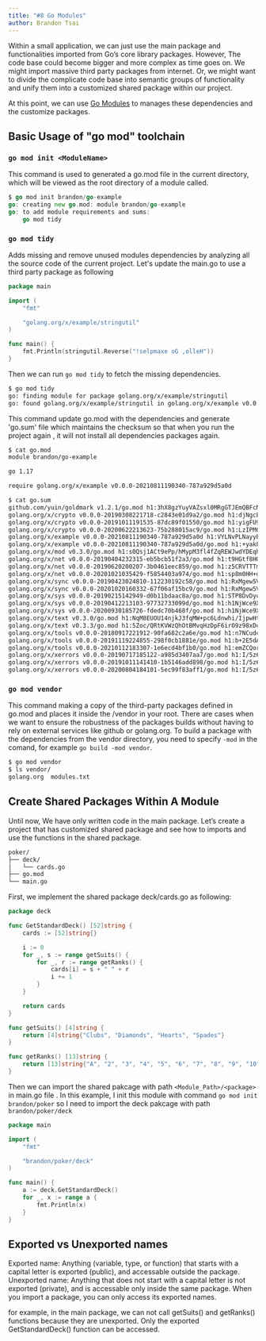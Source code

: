 ```yaml
---
title: "#8 Go Modules"
author: Brandon Tsai
---
```


Within a small application, we can just use the main package and functionalities imported from Go’s core library packages.
However, The code base could become bigger and more complex as time goes on.
We might import massive third party packages from internet. Or, we might want to divide the complicate code base into semantic groups of functionality and unify them into a customized shared package within our project.

At this point, we can use [Go Modules](https://go.dev/blog/using-go-modules) to manages these dependencies and the customize packages.


Basic Usage of "go mod" toolchain
--------------

### `go mod init <ModuleName>` 
This command is used to generated a go.mod file in the current directory, which will be viewed as the root directory of a module called.

```go
$ go mod init brandon/go-example
go: creating new go.mod: module brandon/go-example
go: to add module requirements and sums:
	go mod tidy

```

### `go mod tidy`
Adds missing and remove unused modules dependencies by analyzing all the source code of the current project. Let's update the main.go to use a third party package as following

```go
package main

import (
	"fmt"

	"golang.org/x/example/stringutil"
)

func main() {
	fmt.Println(stringutil.Reverse("!selpmaxe oG ,olleH"))
}
```

Then we can run `go mod tidy` to fetch the missing dependencies.

```bash
$ go mod tidy
go: finding module for package golang.org/x/example/stringutil
go: found golang.org/x/example/stringutil in golang.org/x/example v0.0.0-20210811190340-787a929d5a0d
```

This command update go.mod with the dependencies and generate 'go.sum' file which maintains the checksum so that when you run the project again 
, it will not install all dependencies packages again.

```bash
$ cat go.mod
module brandon/go-example

go 1.17

require golang.org/x/example v0.0.0-20210811190340-787a929d5a0d

$ cat go.sum
github.com/yuin/goldmark v1.2.1/go.mod h1:3hX8gzYuyVAZsxl0MRgGTJEmQBFcNTphYh9decYSb74=
golang.org/x/crypto v0.0.0-20190308221718-c2843e01d9a2/go.mod h1:djNgcEr1/C05ACkg1iLfiJU5Ep61QUkGW8qpdssI0+w=
golang.org/x/crypto v0.0.0-20191011191535-87dc89f01550/go.mod h1:yigFU9vqHzYiE8UmvKecakEJjdnWj3jj499lnFckfCI=
golang.org/x/crypto v0.0.0-20200622213623-75b288015ac9/go.mod h1:LzIPMQfyMNhhGPhUkYOs5KpL4U8rLKemX1yGLhDgUto=
golang.org/x/example v0.0.0-20210811190340-787a929d5a0d h1:VYLNvPLNayyBk9XOnsTk5jh7vZarEfiJe7/S15vri2g=
golang.org/x/example v0.0.0-20210811190340-787a929d5a0d/go.mod h1:+yakPl5KR9J+ysfUNADYwEU5qeqjUO473wDktD4xMYw=
golang.org/x/mod v0.3.0/go.mod h1:s0Qsj1ACt9ePp/hMypM3fl4fZqREWJwdYDEqhRiZZUA=
golang.org/x/net v0.0.0-20190404232315-eb5bcb51f2a3/go.mod h1:t9HGtf8HONx5eT2rtn7q6eTqICYqUVnKs3thJo3Qplg=
golang.org/x/net v0.0.0-20190620200207-3b0461eec859/go.mod h1:z5CRVTTTmAJ677TzLLGU+0bjPO0LkuOLi4/5GtJWs/s=
golang.org/x/net v0.0.0-20201021035429-f5854403a974/go.mod h1:sp8m0HH+o8qH0wwXwYZr8TS3Oi6o0r6Gce1SSxlDquU=
golang.org/x/sync v0.0.0-20190423024810-112230192c58/go.mod h1:RxMgew5VJxzue5/jJTE5uejpjVlOe/izrB70Jof72aM=
golang.org/x/sync v0.0.0-20201020160332-67f06af15bc9/go.mod h1:RxMgew5VJxzue5/jJTE5uejpjVlOe/izrB70Jof72aM=
golang.org/x/sys v0.0.0-20190215142949-d0b11bdaac8a/go.mod h1:STP8DvDyc/dI5b8T5hshtkjS+E42TnysNCUPdjciGhY=
golang.org/x/sys v0.0.0-20190412213103-97732733099d/go.mod h1:h1NjWce9XRLGQEsW7wpKNCjG9DtNlClVuFLEZdDNbEs=
golang.org/x/sys v0.0.0-20200930185726-fdedc70b468f/go.mod h1:h1NjWce9XRLGQEsW7wpKNCjG9DtNlClVuFLEZdDNbEs=
golang.org/x/text v0.3.0/go.mod h1:NqM8EUOU14njkJ3fqMW+pc6Ldnwhi/IjpwHt7yyuwOQ=
golang.org/x/text v0.3.3/go.mod h1:5Zoc/QRtKVWzQhOtBMvqHzDpF6irO9z98xDceosuGiQ=
golang.org/x/tools v0.0.0-20180917221912-90fa682c2a6e/go.mod h1:n7NCudcB/nEzxVGmLbDWY5pfWTLqBcC2KZ6jyYvM4mQ=
golang.org/x/tools v0.0.0-20191119224855-298f0cb1881e/go.mod h1:b+2E5dAYhXwXZwtnZ6UAqBI28+e2cm9otk0dWdXHAEo=
golang.org/x/tools v0.0.0-20210112183307-1e6ecd4bf1b0/go.mod h1:emZCQorbCU4vsT4fOWvOPXz4eW1wZW4PmDk9uLelYpA=
golang.org/x/xerrors v0.0.0-20190717185122-a985d3407aa7/go.mod h1:I/5z698sn9Ka8TeJc9MKroUUfqBBauWjQqLJ2OPfmY0=
golang.org/x/xerrors v0.0.0-20191011141410-1b5146add898/go.mod h1:I/5z698sn9Ka8TeJc9MKroUUfqBBauWjQqLJ2OPfmY0=
golang.org/x/xerrors v0.0.0-20200804184101-5ec99f83aff1/go.mod h1:I/5z698sn9Ka8TeJc9MKroUUfqBBauWjQqLJ2OPfmY0=
```

### `go mod vendor`

This command making a copy of the third-party packages defined in go.mod and places it inside the /vendor in your root.
There are cases when we want to ensure the robustness of the packages builds without having to rely on external services like github or golang.org.
To build a package with the dependencies from the vendor directory, you need to specify `-mod` in the comand, for example `go build -mod vendor`.

```bash
$ go mod vendor
$ ls vendor/
golang.org	modules.txt
```

Create Shared Packages Within A Module
-------------------------------

Until now, We have only written code in the main package.
Let’s create a project that has customized shared package and see how to imports and use the functions in the shared package.


```bash
poker/
├── deck/
│   └── cards.go
├── go.mod
└── main.go
```

First, we implement the shared package deck/cards.go as following:

```go
package deck

func GetStandardDeck() [52]string {
	cards := [52]string{}

	i := 0
	for _, s := range getSuits() {
		for _, r := range getRanks() {
			cards[i] = s + " " + r
			i += 1
		}
	}

	return cards
}

func getSuits() [4]string {
	return [4]string{"Clubs", "Diamonds", "Hearts", "Spades"}
}

func getRanks() [13]string {
	return [13]string{"A", "2", "3", "4", "5", "6", "7", "8", "9", "10", "J", "Q", "K"}
}


```

Then we can import the shared pakcage with path `<Module_Path>/<package>` in main.go file .
In this example, I init this module with command `go mod init brandon/poker`
so I need to import the deck pakcage with path `brandon/poker/deck`

```go
package main

import (
	"fmt"

	"brandon/poker/deck"
)

func main() {
	a := deck.GetStandardDeck()
	for _, x := range a {
		fmt.Println(x)
	}
}

```

Exported vs Unexported names
----------------------------

Exported name: Anything (variable, type, or function) that starts with a capital letter is exported (public), and accessable outside the package.
Unexported name: Anything that does not start with a capital letter is not exported (private), and is accessable only inside the same package.
When you import a package, you can only access its exported names.

for example, in the main package, we can not call getSuits() and getRanks() functions because they are unexported. Only the exported GetStandardDeck() function can be accessed.

